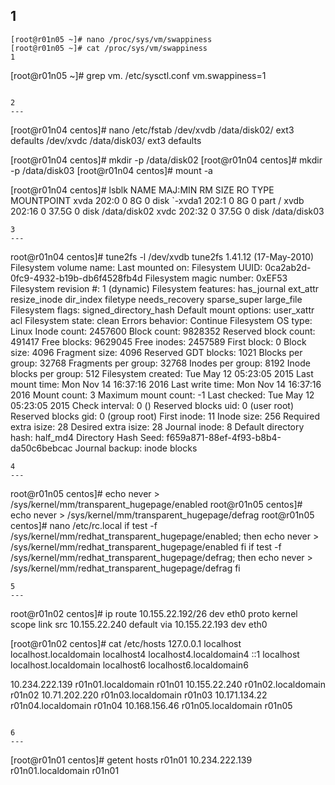 1
----

```
[root@r01n05 ~]# nano /proc/sys/vm/swappiness
[root@r01n05 ~]# cat /proc/sys/vm/swappiness
1
```
[root@r01n05 ~]# grep vm. /etc/sysctl.conf
vm.swappiness=1
```

2
---
```
[root@r01n04 centos]# nano /etc/fstab 
/dev/xvdb      /data/disk02/    ext3    defaults
/dev/xvdc      /data/disk03/    ext3    defaults

[root@r01n04 centos]# mkdir -p /data/disk02
[root@r01n04 centos]# mkdir -p /data/disk03
[root@r01n04 centos]# mount -a


[root@r01n04 centos]# lsblk
NAME    MAJ:MIN RM  SIZE RO TYPE MOUNTPOINT
xvda    202:0    0    8G  0 disk 
`-xvda1 202:1    0    8G  0 part /
xvdb    202:16   0 37.5G  0 disk /data/disk02
xvdc    202:32   0 37.5G  0 disk /data/disk03
```
3
---
```
root@r01n04 centos]# tune2fs -l /dev/xvdb
tune2fs 1.41.12 (17-May-2010)
Filesystem volume name:   <none>
Last mounted on:          <not available>
Filesystem UUID:          0ca2ab2d-0fc9-4932-b19b-db6f4528fb4d
Filesystem magic number:  0xEF53
Filesystem revision #:    1 (dynamic)
Filesystem features:      has_journal ext_attr resize_inode dir_index filetype needs_recovery sparse_super large_file
Filesystem flags:         signed_directory_hash 
Default mount options:    user_xattr acl
Filesystem state:         clean
Errors behavior:          Continue
Filesystem OS type:       Linux
Inode count:              2457600
Block count:              9828352
Reserved block count:     491417
Free blocks:              9629045
Free inodes:              2457589
First block:              0
Block size:               4096
Fragment size:            4096
Reserved GDT blocks:      1021
Blocks per group:         32768
Fragments per group:      32768
Inodes per group:         8192
Inode blocks per group:   512
Filesystem created:       Tue May 12 05:23:05 2015
Last mount time:          Mon Nov 14 16:37:16 2016
Last write time:          Mon Nov 14 16:37:16 2016
Mount count:              3
Maximum mount count:      -1
Last checked:             Tue May 12 05:23:05 2015
Check interval:           0 (<none>)
Reserved blocks uid:      0 (user root)
Reserved blocks gid:      0 (group root)
First inode:              11
Inode size:	          256
Required extra isize:     28
Desired extra isize:      28
Journal inode:            8
Default directory hash:   half_md4
Directory Hash Seed:      f659a871-88ef-4f93-b8b4-da50c6bebcac
Journal backup:           inode blocks
```
4
---
```
root@r01n05 centos]# echo never > /sys/kernel/mm/transparent_hugepage/enabled
root@r01n05 centos]# echo never > /sys/kernel/mm/transparent_hugepage/defrag
root@r01n05 centos]# nano /etc/rc.local 
if test -f /sys/kernel/mm/redhat_transparent_hugepage/enabled; then
       echo never > /sys/kernel/mm/redhat_transparent_hugepage/enabled
 fi
 if test -f /sys/kernel/mm/redhat_transparent_hugepage/defrag; then
     echo never > /sys/kernel/mm/redhat_transparent_hugepage/defrag
 fi
 ```
 5
 ---
```
root@r01n02 centos]# ip route
10.155.22.192/26 dev eth0  proto kernel  scope link  src 10.155.22.240 
default via 10.155.22.193 dev eth0 

[root@r01n02 centos]#  cat /etc/hosts
127.0.0.1   localhost localhost.localdomain localhost4 localhost4.localdomain4
::1         localhost localhost.localdomain localhost6 localhost6.localdomain6

10.234.222.139 r01n01.localdomain r01n01
10.155.22.240 r01n02.localdomain r01n02
10.71.202.220 r01n03.localdomain r01n03
10.171.134.22 r01n04.localdomain r01n04
10.168.156.46 r01n05.localdomain r01n05
```

6
---
```
[root@r01n01 centos]# getent hosts r01n01
10.234.222.139  r01n01.localdomain r01n01
```